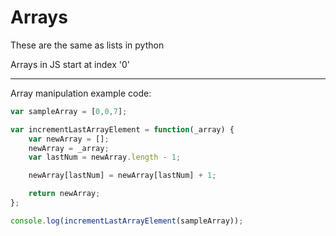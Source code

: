 # Arrays

These are the same as lists in python

Arrays in JS start at index '0'

***

Array manipulation example code:

```JavaScript
var sampleArray = [0,0,7];

var incrementLastArrayElement = function(_array) {
    var newArray = [];
    newArray = _array;
    var lastNum = newArray.length - 1;

    newArray[lastNum] = newArray[lastNum] + 1;

    return newArray;
};

console.log(incrementLastArrayElement(sampleArray));
```
